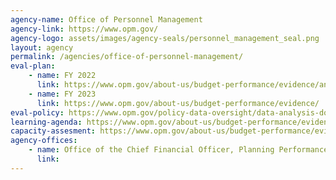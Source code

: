 ```yaml
---
agency-name: Office of Personnel Management
agency-link: https://www.opm.gov/
agency-logo: assets/images/agency-seals/personnel_management_seal.png
layout: agency
permalink: /agencies/office-of-personnel-management/
eval-plan:
    - name: FY 2022
      link: https://www.opm.gov/about-us/budget-performance/evidence/annual-evaluation-plan-fy2022.pdf
    - name: FY 2023
      link: https://www.opm.gov/about-us/budget-performance/evidence/
eval-policy: https://www.opm.gov/policy-data-oversight/data-analysis-documentation/evaluation-standards/
learning-agenda: https://www.opm.gov/about-us/budget-performance/evidence/
capacity-assesment: https://www.opm.gov/about-us/budget-performance/evidence/
agency-offices:
    - name: Office of the Chief Financial Officer, Planning Performance & Evaluation
      link: 
---
```

